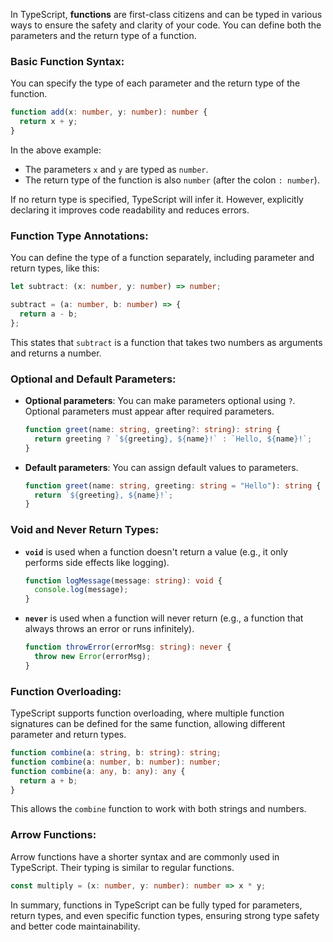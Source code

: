 In TypeScript, **functions** are first-class citizens and can be typed in various ways to ensure the safety and clarity of your code. You can define both the parameters and the return type of a function.

### Basic Function Syntax:

You can specify the type of each parameter and the return type of the function.

```typescript
function add(x: number, y: number): number {
  return x + y;
}
```

In the above example:

- The parameters `x` and `y` are typed as `number`.
- The return type of the function is also `number` (after the colon `: number`).

If no return type is specified, TypeScript will infer it. However, explicitly declaring it improves code readability and reduces errors.

### Function Type Annotations:

You can define the type of a function separately, including parameter and return types, like this:

```typescript
let subtract: (x: number, y: number) => number;

subtract = (a: number, b: number) => {
  return a - b;
};
```

This states that `subtract` is a function that takes two numbers as arguments and returns a number.

### Optional and Default Parameters:

- **Optional parameters**: You can make parameters optional using `?`. Optional parameters must appear after required parameters.

  ```typescript
  function greet(name: string, greeting?: string): string {
    return greeting ? `${greeting}, ${name}!` : `Hello, ${name}!`;
  }
  ```

- **Default parameters**: You can assign default values to parameters.

  ```typescript
  function greet(name: string, greeting: string = "Hello"): string {
    return `${greeting}, ${name}!`;
  }
  ```

### Void and Never Return Types:

- **`void`** is used when a function doesn't return a value (e.g., it only performs side effects like logging).

  ```typescript
  function logMessage(message: string): void {
    console.log(message);
  }
  ```

- **`never`** is used when a function will never return (e.g., a function that always throws an error or runs infinitely).

  ```typescript
  function throwError(errorMsg: string): never {
    throw new Error(errorMsg);
  }
  ```

### Function Overloading:

TypeScript supports function overloading, where multiple function signatures can be defined for the same function, allowing different parameter and return types.

```typescript
function combine(a: string, b: string): string;
function combine(a: number, b: number): number;
function combine(a: any, b: any): any {
  return a + b;
}
```

This allows the `combine` function to work with both strings and numbers.

### Arrow Functions:

Arrow functions have a shorter syntax and are commonly used in TypeScript. Their typing is similar to regular functions.

```typescript
const multiply = (x: number, y: number): number => x * y;
```

In summary, functions in TypeScript can be fully typed for parameters, return types, and even specific function types, ensuring strong type safety and better code maintainability.
